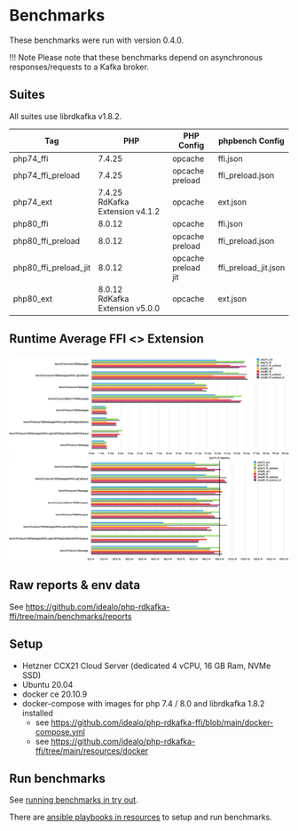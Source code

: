 # Benchmarks

These benchmarks were run with version 0.4.0.

!!! Note 
    Please note that these benchmarks depend on asynchronous responses/requests to a Kafka broker.

## Suites

All suites use librdkafka v1.8.2.

| Tag                   | PHP                                | PHP Config                | phpbench Config      |
|-----------------------|------------------------------------|---------------------------|----------------------|
| php74_ffi             | 7.4.25                             | opcache                   | ffi.json             |
| php74_ffi_preload     | 7.4.25                             | opcache<br>preload        | ffi_preload.json     |
| php74_ext             | 7.4.25<br>RdKafka Extension v4.1.2 | opcache                   | ext.json             |
| php80_ffi             | 8.0.12                             | opcache                   | ffi.json             |
| php80_ffi_preload     | 8.0.12                             | opcache<br>preload        | ffi_preload.json     |
| php80_ffi_preload_jit | 8.0.12                             | opcache<br>preload<br>jit | ffi_preload_jit.json |
| php80_ext             | 8.0.12<br>RdKafka Extension v5.0.0 | opcache                   | ext.json             |

## Runtime Average FFI <> Extension

[![benchmarks](img/benchmarks-time-average.png)](img/benchmarks-time-average.png)
[![benchmarks](img/benchmarks-time-average-relative.png)](img/benchmarks-time-average-relative.png)

## Raw reports & env data

See https://github.com/idealo/php-rdkafka-ffi/tree/main/benchmarks/reports

## Setup

* Hetzner CCX21 Cloud Server (dedicated 4 vCPU, 16 GB Ram, NVMe SSD)
* Ubuntu 20.04
* docker ce 20.10.9
* docker-compose with images for php 7.4 / 8.0 and librdkafka 1.8.2 installed
    * see https://github.com/idealo/php-rdkafka-ffi/blob/main/docker-compose.yml
    * see https://github.com/idealo/php-rdkafka-ffi/tree/main/resources/docker

## Run benchmarks

See [running benchmarks in try out](try-out.md#run-benchmarks).

There are [ansible playbooks in resources](https://github.com/idealo/php-rdkafka-ffi/tree/main/resources/benchmarks) to setup and run
benchmarks.
